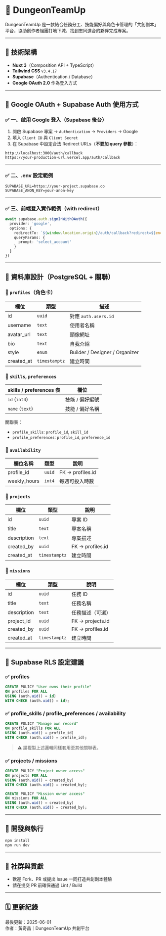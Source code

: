 # 🧩 DungeonTeamUp

DungeonTeamUp 是一款結合任務分工、技能偏好與角色卡管理的「共創副本」平台，協助創作者組團打地下城，找到志同道合的夥伴完成專案。

---

## 🚀 技術架構

- **Nuxt 3**（Composition API + TypeScript）
- **Tailwind CSS** `v3.4.17`
- **Supabase**（Authentication / Database）
- **Google OAuth 2.0** 作為登入方式

---

## 🔐 Google OAuth + Supabase Auth 使用方式

### ✅ 一、啟用 Google 登入（Supabase 後台）

1. 開啟 Supabase 專案 → `Authentication` → `Providers` → Google  
2. 填入 `Client ID` 與 `Client Secret`  
3. 在 Supabase 中設定合法 Redirect URLs（**不要加 query 參數**）：

```
http://localhost:3000/auth/callback
https://your-production-url.vercel.app/auth/callback
```

---

### ✅ 二、.env 設定範例

```env
SUPABASE_URL=https://your-project.supabase.co
SUPABASE_ANON_KEY=your-anon-key
```

---

### ✅ 三、前端登入實作範例（with redirect）

```ts
await supabase.auth.signInWithOAuth({
  provider: 'google',
  options: {
    redirectTo: `${window.location.origin}/auth/callback?redirect=${encodeURIComponent(redirectTo)}`,
    queryParams: {
      prompt: 'select_account'
    }
  }
})
```

---

## 🧩 資料庫設計（PostgreSQL + 關聯）

### 🔹 `profiles`（角色卡）

| 欄位           | 類型        | 描述                     |
|----------------|-------------|--------------------------|
| id             | `uuid`      | 對應 `auth.users.id`     |
| username       | `text`      | 使用者名稱               |
| avatar_url     | `text`      | 頭像網址                 |
| bio            | `text`      | 自我介紹                 |
| style          | `enum`      | Builder / Designer / Organizer |
| created_at     | `timestamptz` | 建立時間              |

### 🔹 `skills`, `preferences`

| skills / preferences 表 | 欄位            |
|------------------------|-----------------|
| `id` (`int4`)          | 技能 / 偏好編號 |
| `name` (`text`)        | 技能 / 偏好名稱 |

關聯表：

- `profile_skills`: `profile_id`, `skill_id`
- `profile_preferences`: `profile_id`, `preference_id`

### 🔹 `availability`

| 欄位名稱     | 類型    | 說明             |
|--------------|---------|------------------|
| profile_id   | `uuid`  | FK → profiles.id |
| weekly_hours | `int4`  | 每週可投入時數   |

### 🔹 `projects`

| 欄位         | 類型        | 說明             |
|--------------|-------------|------------------|
| id           | `uuid`      | 專案 ID          |
| title        | `text`      | 專案名稱         |
| description  | `text`      | 專案描述         |
| created_by   | `uuid`      | FK → profiles.id |
| created_at   | `timestamptz` | 建立時間        |

### 🔹 `missions`

| 欄位         | 類型        | 說明                   |
|--------------|-------------|------------------------|
| id           | `uuid`      | 任務 ID                |
| title        | `text`      | 任務名稱               |
| description  | `text`      | 任務描述（可選）       |
| project_id   | `uuid`      | FK → projects.id       |
| created_by   | `uuid`      | FK → profiles.id       |
| created_at   | `timestamptz` | 建立時間             |

---

## 🔐 Supabase RLS 設定建議

### ✅ profiles

```sql
CREATE POLICY "User owns their profile"
ON profiles FOR ALL
USING (auth.uid() = id)
WITH CHECK (auth.uid() = id);
```

### ✅ profile_skills / profile_preferences / availability

```sql
CREATE POLICY "Manage own record"
ON profile_skills FOR ALL
USING (auth.uid() = profile_id)
WITH CHECK (auth.uid() = profile_id);
```

> ⚠️ 請複製上述邏輯同樣套用至其他關聯表。

### ✅ projects / missions

```sql
CREATE POLICY "Project owner access"
ON projects FOR ALL
USING (auth.uid() = created_by)
WITH CHECK (auth.uid() = created_by);

CREATE POLICY "Mission owner access"
ON missions FOR ALL
USING (auth.uid() = created_by)
WITH CHECK (auth.uid() = created_by);
```

---

## 🧪 開發與執行

```bash
npm install
npm run dev
```

---

## 🤝 社群與貢獻

- 歡迎 Fork、PR 或提出 Issue 一同打造共創副本體驗
- 請在提交 PR 前確保通過 Lint / Build

---

## 🗓️ 更新紀錄

最後更新：2025-06-01  
作者：黃奇昌｜DungeonTeamUp 共創平台